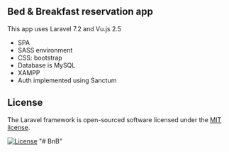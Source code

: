 

## Bed & Breakfast reservation app

This app uses Laravel 7.2 and Vu.js 2.5

- SPA
- SASS environment 
- CSS: bootstrap
- Database is MySQL
- XAMPP
- Auth implemented using Sanctum

## License

The Laravel framework is open-sourced software licensed under the [MIT license](https://opensource.org/licenses/MIT).

[![License](https://img.shields.io/badge/License-Apache%202.0-blue.svg)](https://opensource.org/licenses/Apache-2.0)
"# BnB" 
